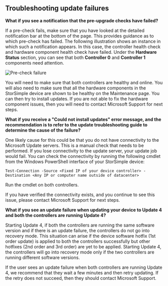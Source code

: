 <!--author=alkohli last changed: 03/17/16-->

## <a name="troubleshooting-update-failures"></a>Troubleshooting update failures
**What if you see a notification that the pre-upgrade checks have failed?**

If a pre-check fails, make sure that you have looked at the detailed notification bar at the bottom of the page. This provides guidance as to which pre-check has failed. The following illustration shows an instance in which such a notification appears. In this case, the controller health check and hardware component health check have failed. Under the **Hardware Status** section, you can see that both **Controller 0** and **Controller 1** components need attention.

  ![Pre-check failure](https://docstestmedia1.blob.core.windows.net/azure-media/includes/media/storsimple-install-troubleshooting/HCS_PreUpdateCheckFailed-include.png)

You will need to make sure that both controllers are healthy and online. You will also need to make sure that all the hardware components in the StorSimple device are shown to be healthy on the Maintenance page. You can then try to install updates. If you are not able to fix the hardware component issues, then you will need to contact Microsoft Support for next steps.

**What if you receive a "Could not install updates" error message, and the recommendation is to refer to the update troubleshooting guide to determine the cause of the failure?**

One likely cause for this could be that you do not have connectivity to the Microsoft Update servers. This is a manual check that needs to be performed. If you lose connectivity to the update server, your update job would fail. You can check the connectivity by running the following cmdlet from the Windows PowerShell interface of your StorSimple device:

 `Test-Connection -Source <Fixed IP of your device controller> -Destination <Any IP or computer name outside of datacenter>`

Run the cmdlet on both controllers.

If you have verified the connectivity exists, and you continue to see this issue, please contact Microsoft Support for next steps.

**What if you see an update failure when updating your device to Update 4 and both the controllers are running Update 4?**

Starting Update 4, if both the controllers are running the same software version and if there is an update failure, the controllers do not go into recovery mode. This situation can arise if the device software hotfix (1st order update) is applied to both the controllers successfully but other hotfixes (2nd order and 3rd order) are yet to be applied. Starting Update 4, the controllers will go into recovery mode only if the two controllers are running different software versions. 

If the user sees an update failure when both controllers are running Update 4, we recommend that they wait a few minutes and then retry updating. If the retry does not succeed, then they should contact Microsoft Support.

